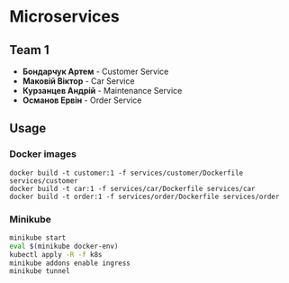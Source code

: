 # Microservices

## Team 1
- **Бондарчук Артем** - Customer Service
- **Маковій Віктор** - Car Service
- **Курзанцев Андрій** - Maintenance Service
- **Османов Ервін** - Order Service

## Usage

### Docker images
```
docker build -t customer:1 -f services/customer/Dockerfile services/customer
docker build -t car:1 -f services/car/Dockerfile services/car
docker build -t order:1 -f services/order/Dockerfile services/order
```

### Minikube
```bash
minikube start
eval $(minikube docker-env)
kubectl apply -R -f k8s
minikube addons enable ingress
minikube tunnel
```